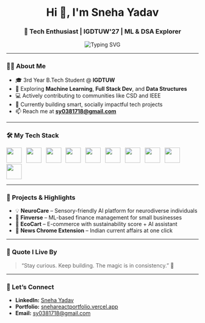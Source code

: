 <h1 align="center">Hi 👋, I'm Sneha Yadav</h1>
<h3 align="center">🚀 Tech Enthusiast | IGDTUW'27 | ML & DSA Explorer</h3>

<p align="center">
  <img src="https://readme-typing-svg.demolab.com?font=Fira+Code&weight=600&size=24&pause=1000&color=F75C7E&center=true&vCenter=true&repeat=false&width=500&lines=Exploring+AI%2C+Web+Dev+%26+DSA;Curious+Mind+%7C+Hackathon+Lover+%F0%9F%A4%96;Impact+Driven+Builder+%F0%9F%92%BB" alt="Typing SVG" />
</p>

---

### 👩‍💻 About Me

- 🎓 3rd Year B.Tech Student @ **IGDTUW**
- 🧠 Exploring **Machine Learning**, **Full Stack Dev**, and **Data Structures**
- 💻 Actively contributing to communities like CSD and IEEE
- 🌱 Currently building smart, socially impactful tech projects
- 📫 Reach me at **sy0381718@gmail.com**

---

### 🛠️ My Tech Stack

<p align="left">
  <img src="https://cdn.jsdelivr.net/gh/devicons/devicon/icons/java/java-original.svg" width="40" height="40"/>&nbsp;&nbsp;
  <img src="https://cdn.jsdelivr.net/gh/devicons/devicon/icons/python/python-original.svg" width="40" height="40"/>&nbsp;&nbsp;
  <img src="https://cdn.jsdelivr.net/gh/devicons/devicon/icons/javascript/javascript-original.svg" width="40" height="40"/>&nbsp;&nbsp;
  <img src="https://cdn.jsdelivr.net/gh/devicons/devicon/icons/react/react-original.svg" width="40" height="40"/>&nbsp;&nbsp;
  <img src="https://www.vectorlogo.zone/logos/tailwindcss/tailwindcss-icon.svg" width="40" height="40"/>&nbsp;&nbsp;
  <img src="https://cdn.jsdelivr.net/gh/devicons/devicon/icons/nodejs/nodejs-original.svg" width="40" height="40"/>&nbsp;&nbsp;
  <img src="https://cdn.jsdelivr.net/gh/devicons/devicon/icons/html5/html5-original.svg" width="40" height="40"/>&nbsp;&nbsp;
  <img src="https://cdn.jsdelivr.net/gh/devicons/devicon/icons/css3/css3-original.svg" width="40" height="40"/>&nbsp;&nbsp;
  <img src="https://cdn.jsdelivr.net/gh/devicons/devicon/icons/git/git-original.svg" width="40" height="40"/>&nbsp;&nbsp;
  <img src="https://cdn.jsdelivr.net/gh/devicons/devicon/icons/mongodb/mongodb-original.svg" width="40" height="40"/>
</p>

---

### 📌 Projects & Highlights

- 💡 **NeuroCare** – Sensory-friendly AI platform for neurodiverse individuals  
- 💸 **Finverse** – ML-based finance management for small businesses  
- 🌿 **EcoCart** – E-commerce with sustainability score + AI assistant  
- 📰 **News Chrome Extension** – Indian current affairs at one click  

---

### 💬 Quote I Live By

> “Stay curious. Keep building. The magic is in consistency.” 🌱

---

### 🔗 Let’s Connect

- **LinkedIn:** [Sneha Yadav](https://www.linkedin.com/in/sneha-yadav-11a454283/)  
- **Portfolio:** [snehareactportfolio.vercel.app](https://snehareactportfolio.vercel.app/)  
- **Email:** sy0381718@gmail.com  
